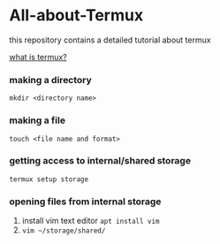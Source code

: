 # All-about-Termux
this repository contains a detailed tutorial about termux

[what is termux?](https://en.m.wikipedia.org/wiki/Termux)

### making a directory
`mkdir <directory name>`

### making a file
`touch <file name and format>`

### getting access to internal/shared storage
`termux setup storage`

### opening files from internal storage
1. install vim text editor `apt install vim`
2. `vim ~/storage/shared/`
